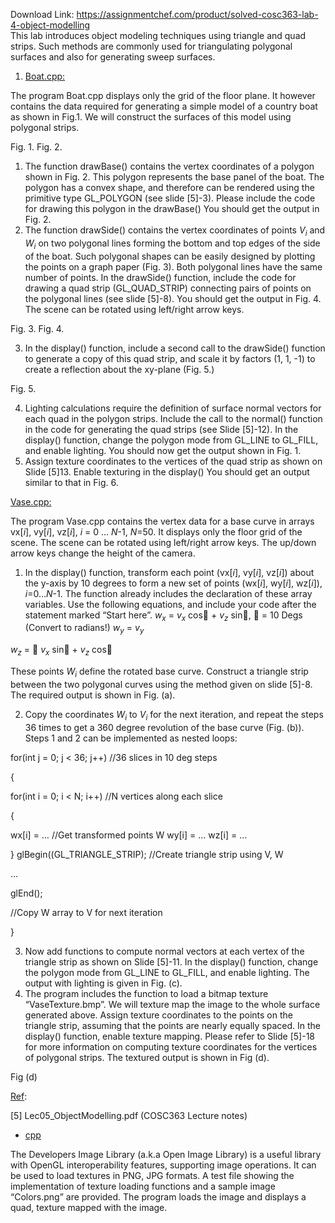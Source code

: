 Download Link: https://assignmentchef.com/product/solved-cosc363-lab-4-object-modelling
<br>
This lab introduces object modeling techniques using triangle and quad strips. Such methods are commonly used for triangulating polygonal surfaces and also for generating sweep surfaces.

<ol>

 <li><u> Boat.cpp:</u></li>

</ol>

The program Boat.cpp displays only the grid of the floor plane. It however contains the data required for generating a simple model of a country boat as shown in Fig.1.  We will construct the surfaces of this model using polygonal strips.




Fig. 1.                                                             Fig. 2.

<ol>

 <li>The function drawBase()  contains the vertex coordinates of a polygon shown in Fig. 2.  This polygon represents the base panel of the boat. The polygon has a convex shape, and therefore can be rendered using the primitive type GL_POLYGON  (see slide [5]-3).  Please include the code for drawing this polygon in the drawBase() You should get the output in Fig. 2.</li>

 <li>The function drawSide() contains the vertex coordinates of points <em>V<sub>i</sub></em> and <em>W<sub>i</sub></em> on two polygonal lines forming the bottom and top edges of the side of the boat. Such polygonal shapes can be easily designed by plotting the points on a graph paper (Fig. 3). Both polygonal lines have the same number of points. In the drawSide() function,  include the code for drawing a quad strip (GL_QUAD_STRIP) connecting pairs of  points on the polygonal lines (see slide [5]-8). You should get the output in Fig. 4.  The scene can be rotated using left/right arrow keys.</li>

</ol>







Fig. 3.                                                             Fig. 4.

<ol start="3">

 <li>In the display() function, include a second call to the drawSide() function to generate a copy of this quad strip, and scale it by factors (1, 1, -1) to create a reflection about the xy-plane (Fig. 5.)</li>

</ol>




Fig. 5.

<ol start="4">

 <li>Lighting calculations require the definition of surface normal vectors for each quad in the polygon strips. Include the call to the normal() function in the code for generating the quad strips (see Slide [5]-12).  In the display() function,  change the polygon mode from GL_LINE to GL_FILL, and enable lighting.  You should now get the output shown in Fig. 1.</li>

 <li>Assign texture coordinates to the vertices of the quad strip as shown on Slide [5]13. Enable texturing in the display() You should get an output similar to that in Fig. 6.</li>

</ol>

<u> Vase.cpp:</u>

The program Vase.cpp contains the vertex data for a base curve in arrays vx[<em>i</em>], vy[<em>i</em>], vz[<em>i</em>], <em> i</em> = 0 … <em>N</em>-1,   <em>N</em>=50.  It displays only the floor grid of the scene. The scene can be rotated using left/right arrow keys.  The up/down arrow keys change the height of the camera.

<ol>

 <li>In the display() function, transform each point (vx[<em>i</em>], vy[<em>i</em>], vz[<em>i</em>]) about the y-axis by 10 degrees to form a new set of points (wx[<em>i</em>], wy[<em>i</em>], wz[<em>i</em>]), <em>i</em>=0…<em>N</em>-1. The function already includes the declaration of these array variables. Use the following equations, and include your code after the statement marked “Start here”.  <em>w<sub>x</sub></em> = <em>v<sub>x</sub></em> cos + <em>v<sub>z</sub></em> sin,      = 10 Degs (Convert to radians!) <em>w<sub>y</sub></em> = <em>v<sub>y</sub></em></li>

</ol>

<em>w<sub>z</sub></em> = <em> v<sub>x</sub></em> sin + <em>v<sub>z</sub></em> cos

These points <em>W<sub>i</sub></em> define the rotated base curve. Construct a triangle strip between the two polygonal curves using the method given on slide [5]-8. The required output is shown in Fig. (a).

<ol start="2">

 <li>Copy the coordinates <em>W<sub>i</sub></em> to <em>V<sub>i</sub></em> for the next iteration, and repeat the steps 36 times to get a 360 degree revolution of the base curve (Fig. (b)). Steps 1 and 2 can be implemented as nested loops:</li>

</ol>

for(int j = 0; j &lt; 36; j++)       //36 slices in 10 deg steps

{

for(int i = 0; i &lt; N; i++)   //N vertices along each slice

{

wx[i] = …     //Get transformed points W          wy[i] = …          wz[i] = …

}       glBegin((GL_TRIANGLE_STRIP);  //Create triangle strip using V, W

…

glEnd();




//Copy W array to V for next iteration

}

<ol start="3">

 <li>Now add functions to compute normal vectors at each vertex of the triangle strip as shown on Slide [5]-11. In the display() function, change the polygon mode from GL_LINE to GL_FILL,  and enable lighting. The output with lighting  is given in Fig. (c).</li>

 <li>The program includes the function to load a bitmap texture “VaseTexture.bmp”. We will texture map the image to the whole surface generated above. Assign texture coordinates to the points on the triangle strip, assuming that the points are nearly equally spaced.  In the display() function, enable texture mapping.  Please refer to Slide [5]-18 for more information on computing texture coordinates for the vertices of polygonal strips. The textured output is shown in Fig (d).</li>

</ol>




Fig (d)







<u>Ref</u>:




[5]   Lec05_ObjectModelling.pdf  (COSC363 Lecture notes)




<ul>

 <li><u>cpp</u></li>

</ul>

The Developers Image Library (a.k.a Open Image Library) is a useful library with OpenGL interoperability features, supporting image operations.  It can be used to load textures in PNG, JPG formats. A test file showing the implementation of texture loading functions and a sample image “Colors.png” are provided.  The program loads the image and displays a quad, texture mapped with the image.





